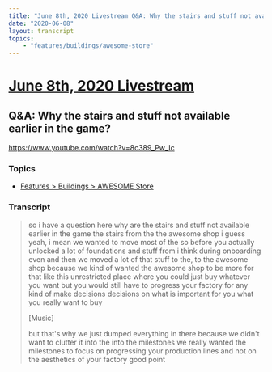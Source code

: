 ```yaml
---
title: "June 8th, 2020 Livestream Q&A: Why the stairs and stuff not available earlier in the game?"
date: "2020-06-08"
layout: transcript
topics:
    - "features/buildings/awesome-store"
---
```

# [June 8th, 2020 Livestream](../2020-06-08.md)
## Q&A: Why the stairs and stuff not available earlier in the game?
https://www.youtube.com/watch?v=8c389_Pw_Ic

### Topics
* [Features > Buildings > AWESOME Store](../topics/features/buildings/awesome-store.md)

### Transcript

> so i have a question here why are the stairs and stuff not available earlier in the game the stairs from the the awesome shop i guess yeah, i mean we wanted to move most of the so before you actually unlocked a lot of foundations and stuff from i think during onboarding even and then we moved a lot of that stuff to the, to the awesome shop because we kind of wanted the awesome shop to be more for that like this unrestricted place where you could just buy whatever you want but you would still have to progress your factory for any kind of make decisions decisions on what is important for you what you really want to buy
>
> [Music]
>
> but that's why we just dumped everything in there because we didn't want to clutter it into the into the milestones we really wanted the milestones to focus on progressing your production lines and not on the aesthetics of your factory good point
